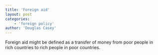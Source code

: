 ```yaml
---
title: 'Foreign aid'
layout: post
categories:
    - 'foreign policy'
author: 'Douglas Casey'
---
```


Foreign aid might be defined as a transfer of money from poor people in rich countries to rich people in poor countries.